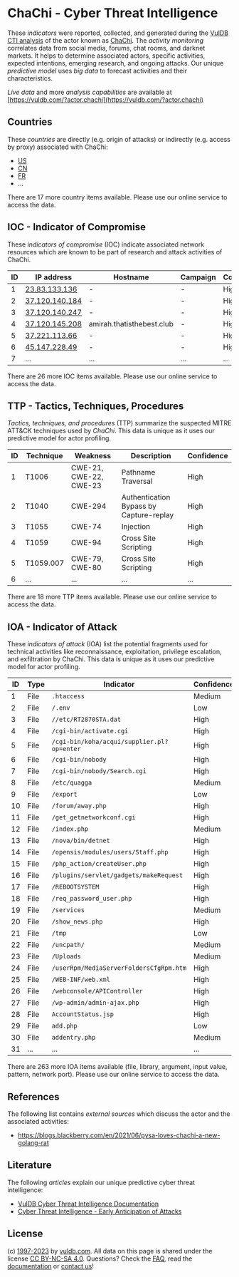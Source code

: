 # ChaChi - Cyber Threat Intelligence

These _indicators_ were reported, collected, and generated during the [VulDB CTI analysis](https://vuldb.com/?kb.cti) of the actor known as [ChaChi](https://vuldb.com/?actor.chachi). The _activity monitoring_ correlates data from social media, forums, chat rooms, and darknet markets. It helps to determine associated actors, specific activities, expected intentions, emerging research, and ongoing attacks. Our unique _predictive model_ uses _big data_ to forecast activities and their characteristics.

_Live data_ and more _analysis capabilities_ are available at [https://vuldb.com/?actor.chachi](https://vuldb.com/?actor.chachi)

## Countries

These _countries_ are directly (e.g. origin of attacks) or indirectly (e.g. access by proxy) associated with ChaChi:

* [US](https://vuldb.com/?country.us)
* [CN](https://vuldb.com/?country.cn)
* [FR](https://vuldb.com/?country.fr)
* ...

There are 17 more country items available. Please use our online service to access the data.

## IOC - Indicator of Compromise

These _indicators of compromise_ (IOC) indicate associated network resources which are known to be part of research and attack activities of ChaChi.

ID | IP address | Hostname | Campaign | Confidence
-- | ---------- | -------- | -------- | ----------
1 | [23.83.133.136](https://vuldb.com/?ip.23.83.133.136) | - | - | High
2 | [37.120.140.184](https://vuldb.com/?ip.37.120.140.184) | - | - | High
3 | [37.120.140.247](https://vuldb.com/?ip.37.120.140.247) | - | - | High
4 | [37.120.145.208](https://vuldb.com/?ip.37.120.145.208) | amirah.thatisthebest.club | - | High
5 | [37.221.113.66](https://vuldb.com/?ip.37.221.113.66) | - | - | High
6 | [45.147.228.49](https://vuldb.com/?ip.45.147.228.49) | - | - | High
7 | ... | ... | ... | ...

There are 26 more IOC items available. Please use our online service to access the data.

## TTP - Tactics, Techniques, Procedures

_Tactics, techniques, and procedures_ (TTP) summarize the suspected MITRE ATT&CK techniques used by _ChaChi_. This data is unique as it uses our predictive model for actor profiling.

ID | Technique | Weakness | Description | Confidence
-- | --------- | -------- | ----------- | ----------
1 | T1006 | CWE-21, CWE-22, CWE-23 | Pathname Traversal | High
2 | T1040 | CWE-294 | Authentication Bypass by Capture-replay | High
3 | T1055 | CWE-74 | Injection | High
4 | T1059 | CWE-94 | Cross Site Scripting | High
5 | T1059.007 | CWE-79, CWE-80 | Cross Site Scripting | High
6 | ... | ... | ... | ...

There are 18 more TTP items available. Please use our online service to access the data.

## IOA - Indicator of Attack

These _indicators of attack_ (IOA) list the potential fragments used for technical activities like reconnaissance, exploitation, privilege escalation, and exfiltration by ChaChi. This data is unique as it uses our predictive model for actor profiling.

ID | Type | Indicator | Confidence
-- | ---- | --------- | ----------
1 | File | `.htaccess` | Medium
2 | File | `/.env` | Low
3 | File | `//etc/RT2870STA.dat` | High
4 | File | `/cgi-bin/activate.cgi` | High
5 | File | `/cgi-bin/koha/acqui/supplier.pl?op=enter` | High
6 | File | `/cgi-bin/nobody` | High
7 | File | `/cgi-bin/nobody/Search.cgi` | High
8 | File | `/etc/quagga` | Medium
9 | File | `/export` | Low
10 | File | `/forum/away.php` | High
11 | File | `/get_getnetworkconf.cgi` | High
12 | File | `/index.php` | Medium
13 | File | `/nova/bin/detnet` | High
14 | File | `/opensis/modules/users/Staff.php` | High
15 | File | `/php_action/createUser.php` | High
16 | File | `/plugins/servlet/gadgets/makeRequest` | High
17 | File | `/REBOOTSYSTEM` | High
18 | File | `/req_password_user.php` | High
19 | File | `/services` | Medium
20 | File | `/show_news.php` | High
21 | File | `/tmp` | Low
22 | File | `/uncpath/` | Medium
23 | File | `/Uploads` | Medium
24 | File | `/userRpm/MediaServerFoldersCfgRpm.htm` | High
25 | File | `/WEB-INF/web.xml` | High
26 | File | `/webconsole/APIController` | High
27 | File | `/wp-admin/admin-ajax.php` | High
28 | File | `AccountStatus.jsp` | High
29 | File | `add.php` | Low
30 | File | `addentry.php` | Medium
31 | ... | ... | ...

There are 263 more IOA items available (file, library, argument, input value, pattern, network port). Please use our online service to access the data.

## References

The following list contains _external sources_ which discuss the actor and the associated activities:

* https://blogs.blackberry.com/en/2021/06/pysa-loves-chachi-a-new-golang-rat

## Literature

The following _articles_ explain our unique predictive cyber threat intelligence:

* [VulDB Cyber Threat Intelligence Documentation](https://vuldb.com/?kb.cti)
* [Cyber Threat Intelligence - Early Anticipation of Attacks](https://www.scip.ch/en/?labs.20201022)

## License

(c) [1997-2023](https://vuldb.com/?kb.changelog) by [vuldb.com](https://vuldb.com/?kb.about). All data on this page is shared under the license [CC BY-NC-SA 4.0](https://creativecommons.org/licenses/by-nc-sa/4.0/). Questions? Check the [FAQ](https://vuldb.com/?kb.faq), read the [documentation](https://vuldb.com/?kb) or [contact us](https://vuldb.com/?contact)!
